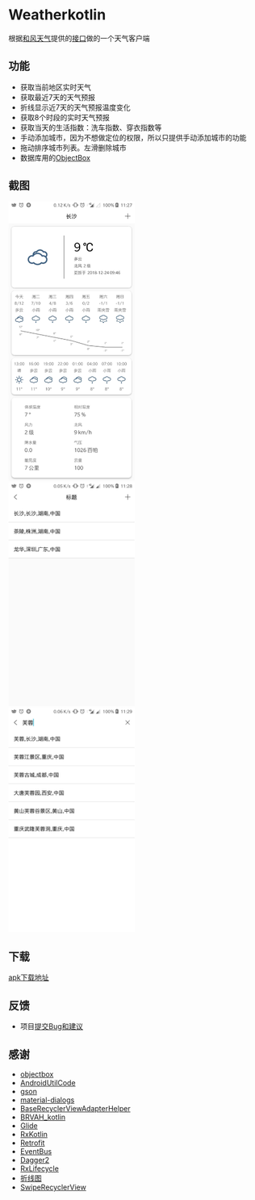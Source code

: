 # Weatherkotlin
根据[和风天气](https://www.heweather.com/)提供的[接口](https://www.heweather.com/documents/api/)做的一个天气客户端

## 功能
* 获取当前地区实时天气  
* 获取最近7天的天气预报
* 折线显示近7天的天气预报温度变化
* 获取8个时段的实时天气预报
* 获取当天的生活指数：洗车指数、穿衣指数等
* 手动添加城市，因为不想做定位的权限，所以只提供手动添加城市的功能
* 拖动排序城市列表。左滑删除城市
* 数据库用的[ObjectBox](https://docs.objectbox.io/)

## 截图


<img src="1.jpg" alt="Drawing" width="250px" />   &nbsp;&nbsp;
<img src="2.jpg" alt="Drawing" width="250px" />   &nbsp;&nbsp;
<img src="3.jpg" alt="Drawing" width="250px" />


## 下载


[apk下载地址](app/release/app-release.apk)


## 反馈
* 项目[提交Bug和建议](https://github.com/zhoujia456888/WeatherKotlin/issues)

## 感谢
* [objectbox](https://docs.objectbox.io/)  
* [AndroidUtilCode](https://github.com/Blankj/AndroidUtilCode)
* [gson](https://github.com/google/gson)
* [material-dialogs](https://github.com/afollestad/material-dialogs)
* [BaseRecyclerViewAdapterHelper](https://github.com/CymChad/BaseRecyclerViewAdapterHelper)
* [BRVAH_kotlin](https://github.com/AllenCoder/BRVAH_kotlin)
* [Glide](https://github.com/bumptech/glide)
* [RxKotlin](https://github.com/ReactiveX/RxKotlin)
* [Retrofit](http://square.github.io/retrofit/)
* [EventBus](https://github.com/greenrobot/EventBus)
* [Dagger2](https://github.com/google/dagger)
* [RxLifecycle](https://github.com/trello/RxLifecycle)
* [折线图](https://github.com/auv1107/CurveView)
* [SwipeRecyclerView](https://github.com/yanzhenjie/SwipeRecyclerView)

